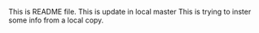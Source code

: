 This is README file.
This is update in local master
This is trying to inster some info from a local copy.
